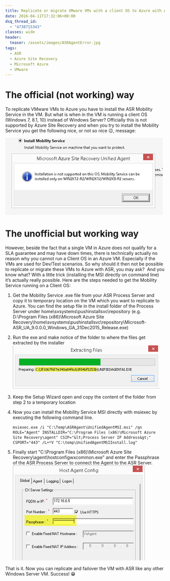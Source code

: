 ```yaml
---
title: Replicate or migrate VMware VMs with a client OS to Azure with Azure Site Recovery
date: 2016-04-11T17:32:06+00:00
dsq_thread_id:
  - "4738715343"
classes: wide
header:
  teaser: /assets/images/ASRAgentError.jpg
tags:
  - ASR
  - Azure Site Recovery
  - Microsoft Azure
  - VMware
---
```


# The official (not working) way

To replicate VMware VMs to Azure you have to install the ASR Mobility Service in the VM. But what is when in the VM is running a client OS (Windows 7, 8.1, 10) instead of Windows Server? Officially this is not supported by Azure Site Recovery and when you try to install the Mobility Service you get the following nice, or not so nice 😉, message:

![ASRAgentError](/assets/images/ASRAgentError.jpg)

# The unofficial but working way

However, beside the fact that a single VM in Azure does not qualify for a SLA guarantee and may have down times, there is technically actually no reason why you cannot run a Client OS in an Azure VM. Especially if the VMs are used for Dev/Test scenarios. So why should it then not be possible to replicate or migrate these VMs to Azure with ASR, you may ask?  And you know what? With a little trick (installing the MSI directly on command line) it’s actually really possible. Here are the steps needed to get the Mobility Service running on a Client OS:

1. Get the Mobility Service .exe file from your ASR Process Server and copy it to temporary location on the VM which you want to replicate to Azure. You can find the setup file in the install folder of the Process Server under home\svsystems\pushinstallsvc\repository (e.g. D:\Program Files (x86)\Microsoft Azure Site Recovery\home\svsystems\pushinstallsvc\repository\Microsoft-ASR\_UA\_9.0.0.0\_Windows\_GA\_31Dec2015\_Release.exe)

2. Run the exe and make notice of the folder to where the files get extracted by the installer  
![ASRAgentExtract](/assets/images/ASRAgentExtract.jpg)

3. Keep the Setup Wizard open and copy the content of the folder from step 2 to a temporary location

4. Now you can install the Mobility Service MSI directly with msiexec by executing the following command line.

   ```console
   msiexec.exe /i "C:\Temp\ASRAgent\UnifiedAgentMSI.msi" /qn ROLE="Agent" INSTALLDIR="C:\Program Files (x86)\Microsoft Azure Site Recovery\agent" CSIP="&lt;Process Server IP Address&gt;" CSPORT="443" /L+*V "C:\temp\UnifiedAgentMSIInstall.log"
   ```

5. Finally start "C:\Program Files (x86)\Microsoft Azure Site Recovery\agent\hostconfigwxcommon.exe" and enter the Passphrase of the ASR Process Server to connect the Agent to the ASR Server.  
![ASRAgentConfig](/assets/images/ASRAgentConfig.jpg)

That is it. Now you can replicate and failover the VM with ASR like any other Windows Server VM. Success! 😁